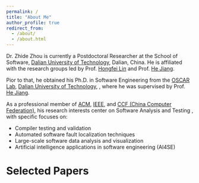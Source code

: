 ```yaml
---
permalink: /
title: "About Me"
author_profile: true
redirect_from: 
  - /about/
  - /about.html
---
```


Dr. Zhide Zhou is currently a Postdoctoral Researcher at the School of Software, [Dalian University of Technology](https://en.dlut.edu.cn/), Dalian, China. He is affiliated with the research groups led by Prof. [Hongfei Lin](https://ir.dlut.edu.cn/info/1031/1092.htm) and Prof. [He Jiang](https://faculty.dlut.edu.cn/jianghe/zh_CN/index.htm).

Pior to that, he obtained his Ph.D. in Software Engineering from the [OSCAR Lab](http://oscar-lab.org/eng/index.htm), [Dalian University of Technology](https://en.dlut.edu.cn/), , where he was supervised by Prof. [He Jiang](https://faculty.dlut.edu.cn/jianghe/zh_CN/index.htm). 

As a professional member of [ACM](https://www.acm.org/), [IEEE](https://www.computer.org/), and [CCF (China Computer Federation)](https://www.ccf.org.cn/), his research interests center on Software Analysis and Testing
, with specific focuses on:
* Compiler testing and validation
* Automated software fault localization techniques
* Large-scale software data analysis and visualization
* Artificial intelligence applications in software engineering (AI4SE)


Selected Papers
======

